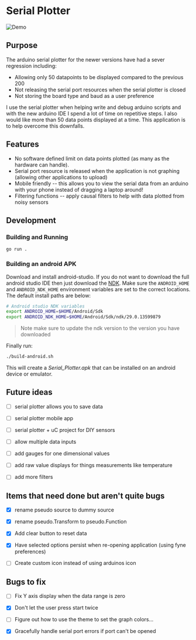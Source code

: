 
# Serial Plotter

![Demo](./documentation/gifs/Screencast.gif)

## Purpose

The arduino serial plotter for the newer versions have had a sever regression including:
 - Allowing only 50 datapoints to be displayed compared to the previous 200
 - Not releasing the serial port resources when the serial plotter is closed
 - Not storing the board type and baud as a user preference

I use the serial plotter when helping write and debug arduino scripts and with the new arduino IDE I spend a lot of time on repetitive steps. I also would like more than 50 data points displayed at a time. This application is to help overcome this downfalls. 

## Features
 - No software defined limit on data points plotted (as many as the hardware can handle).
 - Serial port resource is released when the application is not graphing (allowing other applications to upload)
 - Mobile friendly -- this allows you to view the serial data from an arduino with your phone instead of dragging a laptop around!
 - Filtering functions -- apply causal filters to help with data plotted from noisy sensors


## Development

### Building and Running

`go run .`

### Building an android APK

Download and install android-studio. If you do not want to download the full android studio IDE then just download the [NDK](https://developer.android.com/ndk/downloads). Make sure the `ANDROID_HOME` and `ANDROID_NDK_HOME` environment variables are set to the correct locations. The default install paths are below:

```bash
# Android studio NDK variables
export ANDROID_HOME=$HOME/Android/Sdk
export ANDROID_NDK_HOME=$HOME/Android/Sdk/ndk/29.0.13599879
```

> Note make sure to update the ndk version to the version you have downloaded

Finally run:

```bash
./build-android.sh
```

This will create a _Serial_Plotter.apk_ that can be installed on an android device or emulator.

## Future ideas
 - [ ] serial plotter allows you to save data
 - [ ] serial plotter mobile app
 - [ ] serial plotter + uC project for DIY sensors
 - [ ] allow multiple data inputs
 - [ ] add gauges for one dimensional values
 - [ ] add raw value displays for things measurements like temperature
 - [ ] add more filters


## Items that need done but aren't quite bugs
 - [x] rename pseudo source to dummy source
 - [x] rename pseudo.Transform to pseudo.Function
 - [x] Add clear button to reset data
 - [x] Have selected options persist when re-opening application (using fyne preferences)
 - [ ] Create custom icon instead of using arduinos icon


## Bugs to fix
 - [ ] Fix Y axis display when the data range is zero
 - [x] Don't let the user press start twice
 - [ ] Figure out how to use the theme to set the graph colors...
 - [x] Gracefully handle serial port errors if port can't be opened

